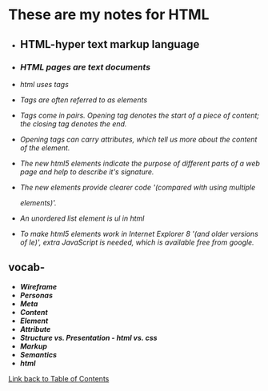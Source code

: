 
# **These are my notes for HTML** 


 - ## HTML-**hyper text markup language**

  - ### *HTML pages are text documents*

  - *html uses tags*

  - *Tags are often referred to as elements*

  - *Tags come in pairs. Opening tag denotes the start of a piece of content; the closing tag denotes the end.*

  - *Opening tags can carry attributes, which tell us more about the content of the element.*

  - *The new html5 elements indicate the purpose of different parts of a web page and help to describe it's signature.*

  - *The new elements provide clearer code '(compared with using multiple <div> elements)'.*

  - *An unordered list element is ul in html*

  - *To make html5 elements work in Internet Explorer 8 '(and older versions of Ie)', extra JavaScript is needed, which is available free from google.*

  ## vocab-

  - **_Wireframe_**
  - **_Personas_**
  - **_Meta_**
  - **_Content_**
  - **_Element_**
  - **_Attribute_**
  - **_Structure vs. Presentation - html vs. css_**
  - **_Markup_**
  - **_Semantics_**
  - **_html_**

  [Link back to Table of Contents](README.md)